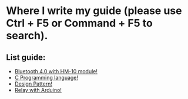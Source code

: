 # Where I write my guide (please use Ctrl + F5 or Command + F5 to search).

## List guide:

+ [Bluetooth 4.0 with HM-10 module!](bluetooth-4-with-hm-10/)
+ [C Programming language!](c-programming-language/)
+ [Design Pattern!](design-pattern/)
+ [Relay with Arduino!](relay/)
